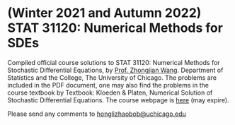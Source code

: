# (Winter 2021 and Autumn 2022) STAT 31120: Numerical Methods for SDEs

Compiled official course solutions to STAT 31120: Numerical Methods for Stochastic Differential Equations, by [Prof. Zhongjian Wang](https://stat.uchicago.edu/people/profile/zhongjian-wang/). Department of Statistics and the College, The University of Chicago. The problems are included in the PDF document, one may also find the problems in the course textbook by Textbook: Kloeden \& Platen, Numerical Solution of Stochastic Differential Equations. The course webpage is [here](https://www.stat.uchicago.edu/~zhongjian/courses/stat31120_2022aut/CourseHomepage.html) (may expire).

Please send any comments to [honglizhaobob@uchicago.edu](mailto:honglizhaobob@uchicago.edu)